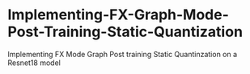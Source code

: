 # Implementing-FX-Graph-Mode-Post-Training-Static-Quantization
Implementing FX Mode Graph Post training Static Quantinzation on a Resnet18 model
